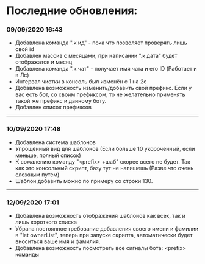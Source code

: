 <h1>Последние обновления:</h1>
<h3>09/09/2020 16:43</h3>
<ul>
  <li>Добавлена команда ".к ид" - пока что позволяет проверять лишь свой id</li>
  <li>Добавлен массив с месяцами, при написании ".к дата" будет отображатся и месяц</li>
  <li>Добавлена команда ".к чат" - получает имя чата и его ID (Работает и в Лс)</li>
  <li>Интервал чистки в консоль был изменён с 1 на 2с</li>
  <li>Добавлена возможность изменить/добавить свой префикс. Если у вас есть бот, со своим префиксом, то не желательно применять
  такой же префикс и данному боту.</li>
  <li>Добавлен список префиксов</li>
</ul>
<hr>
<h3>10/09/2020 17:48</h3>
<ul>
  <li>Добавлена система шаблонов</li>
  <li>Упрощённый вид для шаблонов (Если больше 10 укороченный, если меньше, полный список)</li>
  <li>К сожалению команду "&#60;prefix&#62; +шаб" скорее всего не будет. Так как это консольный скрипт, базу тут не напишешь (Разве что очень сложным путем)</li>
  <li>Шаблон добавить можно по примеру со строки 130.</li>
</ul>
<hr>
<h3>12/09/2020 17:01</h3>
<ul>
  <li>Добавлена возможность отображения шаблонов как всех, так и лишь короткого списка</li>
  <li>Убрана постоянное требование  добавления своего имени и фамилии в "let ownerList", теперь при запуске скрипта, автоматически будет вноситься ваше имя и фамилия.</li>
  <li>Добавлена возможность посмотреть все сигналы бота: &#60;prefix&#62; команды</li>
</ul>
